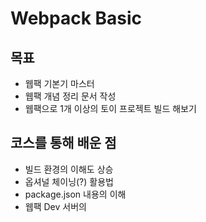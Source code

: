 # Webpack Basic

## 목표

- 웹팩 기본기 마스터
- 웹팩 개념 정리 문서 작성
- 웹팩으로 1개 이상의 토이 프로젝트 빌드 해보기

## 코스를 통해 배운 점

- 빌드 환경의 이해도 상승
- 옵셔널 체이닝(?) 활용법
- package.json 내용의 이해
- 웹팩 Dev 서버의 
